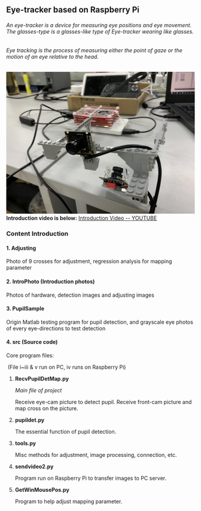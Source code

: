 ## Eye-tracker based on Raspberry Pi

###### An eye-tracker is a device for measuring eye positions and eye movement. The glasses-type is a glasses-like type of Eye-tracker wearing like glasses.

###### Eye tracking is the process of measuring either the point of gaze or the motion of an eye relative to the head. 

![Eye-tracker](.\IntroPhoto\PortablePart.JPG)
**Introduction video is below:**
[Introduction Video -- YOUTUBE](https://youtu.be/Bhi8Y2sCANM)

### Content Introduction

#### 1. Adjusting

   Photo of 9 crosses for adjustment, regression analysis for mapping parameter

#### 2. IntroPhoto  (Introduction photos)

   Photos of hardware, detection images and adjusting images

#### 3. PupilSample

   Origin Matlab testing program for pupil detection, and grayscale eye photos of every eye-directions to test detection

#### 4. src  (Source code)

   Core program files:

   ​	(File i~iii & v run on PC, iv runs on Raspberry Pi)

   1. **RecvPupilDetMap.py**

      *Main file of project*

      Receive eye-cam picture to detect pupil. Receive front-cam picture and map cross on the picture.

   2. **pupildet.py**

      The essential function of pupil detection.

   3. **tools.py**

      Misc methods for adjustment, image processing, connection, etc.

   4. **sendvideo2.py**

      Program run on Raspberry Pi to transfer images to PC server.

   5. **GetWinMousePos.py**

      Program to help adjust mapping parameter.
